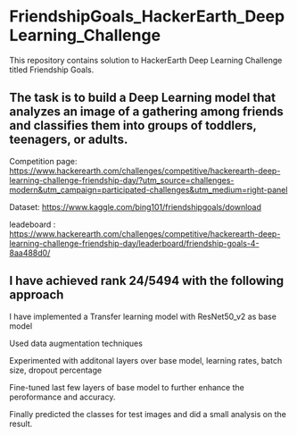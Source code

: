 # FriendshipGoals_HackerEarth_DeepLearning_Challenge

This repository contains solution to HackerEarth Deep Learning Challenge titled Friendship Goals. 

## The task is to build a Deep Learning model that analyzes an image of a gathering among friends and classifies them into groups of toddlers, teenagers, or adults.

Competition page: https://www.hackerearth.com/challenges/competitive/hackerearth-deep-learning-challenge-friendship-day/?utm_source=challenges-modern&utm_campaign=participated-challenges&utm_medium=right-panel

Dataset: https://www.kaggle.com/bing101/friendshipgoals/download

leadeboard : https://www.hackerearth.com/challenges/competitive/hackerearth-deep-learning-challenge-friendship-day/leaderboard/friendship-goals-4-8aa488d0/


## I have achieved rank 24/5494 with the following approach

I have implemented a Transfer learning model with ResNet50_v2 as base model

Used data augmentation techniques

Experimented with additonal layers over base model, learning rates, batch size, dropout percentage 

Fine-tuned last few layers of base model to further enhance the peroformance and accuracy.

Finally predicted the classes for test images and did a small analysis on the result.
